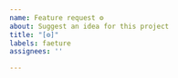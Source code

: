 ```yaml
---
name: Feature request ⚙
about: Suggest an idea for this project
title: "[⚙]"
labels: faeture
assignees: ''

---
```



